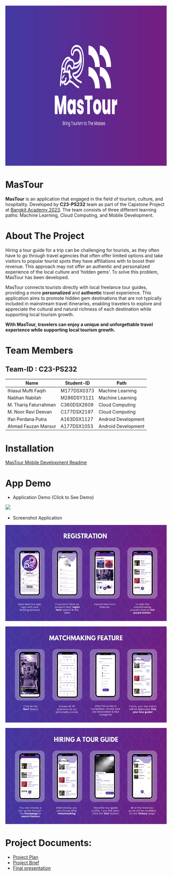 <p align="center">
  <img src="https://github.com/mas-tour/.github/blob/main/profile/MasTour-Banner.png" height="500" />
</p>

# MasTour

**MasTour** is an application that engaged in the field of tourism, culture, and hospitality. Developed by **C23-PS232** team as part of the Capstone Project at [Bangkit Academy 2023](https://bangkit.academy). The team consists of three different learning paths: Machine Learning, Cloud Computing, and Mobile Development.

# About The Project

Hiring a tour guide for a trip can be challenging for tourists, as they often have to go through travel agencies that often offer limited options and take visitors to popular tourist spots they have affiliations with to boost their revenue. This approach may not offer an authentic and personalized experience of the local culture and ‘hidden gems’. To solve this problem, MasTour has been developed. 

MasTour connects tourists directly with local freelance tour guides, providing a more **personalized** and **authentic** travel experience. This application aims to promote hidden gem destinations that are not typically included in mainstream travel itineraries, enabling travelers to explore and appreciate the cultural and natural richness of each destination while supporting local tourism growth. 

**With MasTour, travelers can enjoy a unique and unforgettable travel experience while supporting local tourism growth.**

# Team Members

## Team-ID : C23-PS232

| Name                  | Student-ID  | Path                |
| --------------------- | ----------- | ------------------- | 
| Ihlasul Mufti Faqih   | M177DSX0373 | Machine Learning    | 
| Nabhan Nabilah        | M286DSY3121 | Machine Learning    |
| M. Thariq Faturrahman | C360DSX2609 | Cloud Computing     |
| M. Noor Ravi Deevan   | C177DSX2197 | Cloud Computing     |
| Ifan Perdana Putra    | A163DSX1127 | Android Development |
| Ahmad Fauzan Mansur   | A177DSX1053 | Android Development |

# Installation
[MasTour Mobile Development Readme](https://github.com/mas-tour/mastour-front-end#Getting-Started)

# App Demo
- Application Demo (Click to See Demo)

[<img src="https://i.ytimg.com/vi/gPyj6UmJgpg/maxresdefault.jpg" width="25%">](https://www.youtube.com/watch?v=gPyj6UmJgpg "Demonstration and Showcase")

- Screenshot Application
<p align="left">
  <img src="https://github.com/mas-tour/.github/blob/main/profile/demo-regist.png" height="300" />
</p>
  <img src="https://github.com/mas-tour/.github/blob/main/profile/demo-matchmaking.png" height="300" />
</p>
  <img src="https://github.com/mas-tour/.github/blob/main/profile/demo-hiring-tour-guide.png" height="300" />
</p>


# Project Documents:
- [Project Plan](https://docs.google.com/document/d/17uoUftDdiHXfh8V0___xwGdFbCpeLi1I81_j5BKQwbo/edit?usp=sharing)
- [Project Brief](https://docs.google.com/document/d/1GHPIw_bDCM00r0oV7kifRYJJBQxNGDYp5-X7OPrtmvw/edit?usp=sharing)
- [Final presentation](https://www.canva.com/design/DAFltDpJQTw/L3sYegUf8N7ORtbTGQmETg/edit?utm_content=DAFltDpJQTw&utm_campaign=designshare&utm_medium=link2&utm_source=sharebutton)
